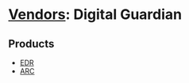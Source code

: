 # [Vendors](README.md): Digital Guardian

## Products

- [EDR](../products/eef5aad0-1c6e-4c8a-bb83-03a04743ee18.md)
- [ARC](../products/975d678e-eb46-4155-9427-0fa307971fcd.md)
